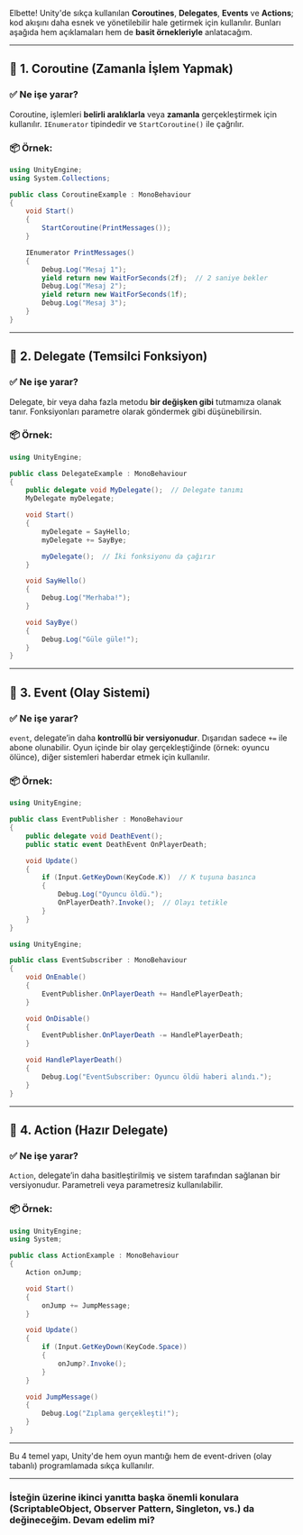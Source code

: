 Elbette! Unity'de sıkça kullanılan **Coroutines**, **Delegates**, **Events** ve **Actions**; kod akışını daha esnek ve yönetilebilir hale getirmek için kullanılır. Bunları aşağıda hem açıklamaları hem de **basit örnekleriyle** anlatacağım.

---

## 🔄 1. Coroutine (Zamanla İşlem Yapmak)

### ✅ Ne işe yarar?

Coroutine, işlemleri **belirli aralıklarla** veya **zamanla** gerçekleştirmek için kullanılır. `IEnumerator` tipindedir ve `StartCoroutine()` ile çağrılır.

### 📦 Örnek:

```csharp
using UnityEngine;
using System.Collections;

public class CoroutineExample : MonoBehaviour
{
    void Start()
    {
        StartCoroutine(PrintMessages());
    }

    IEnumerator PrintMessages()
    {
        Debug.Log("Mesaj 1");
        yield return new WaitForSeconds(2f);  // 2 saniye bekler
        Debug.Log("Mesaj 2");
        yield return new WaitForSeconds(1f);
        Debug.Log("Mesaj 3");
    }
}
```

---

## 🧭 2. Delegate (Temsilci Fonksiyon)

### ✅ Ne işe yarar?

Delegate, bir veya daha fazla metodu **bir değişken gibi** tutmamıza olanak tanır. Fonksiyonları parametre olarak göndermek gibi düşünebilirsin.

### 📦 Örnek:

```csharp
using UnityEngine;

public class DelegateExample : MonoBehaviour
{
    public delegate void MyDelegate();  // Delegate tanımı
    MyDelegate myDelegate;

    void Start()
    {
        myDelegate = SayHello;
        myDelegate += SayBye;

        myDelegate();  // İki fonksiyonu da çağırır
    }

    void SayHello()
    {
        Debug.Log("Merhaba!");
    }

    void SayBye()
    {
        Debug.Log("Güle güle!");
    }
}
```

---

## 📣 3. Event (Olay Sistemi)

### ✅ Ne işe yarar?

`event`, delegate’in daha **kontrollü bir versiyonudur**. Dışarıdan sadece `+=` ile abone olunabilir. Oyun içinde bir olay gerçekleştiğinde (örnek: oyuncu ölünce), diğer sistemleri haberdar etmek için kullanılır.

### 📦 Örnek:

```csharp
using UnityEngine;

public class EventPublisher : MonoBehaviour
{
    public delegate void DeathEvent();
    public static event DeathEvent OnPlayerDeath;

    void Update()
    {
        if (Input.GetKeyDown(KeyCode.K))  // K tuşuna basınca
        {
            Debug.Log("Oyuncu öldü.");
            OnPlayerDeath?.Invoke();  // Olayı tetikle
        }
    }
}
```

```csharp
using UnityEngine;

public class EventSubscriber : MonoBehaviour
{
    void OnEnable()
    {
        EventPublisher.OnPlayerDeath += HandlePlayerDeath;
    }

    void OnDisable()
    {
        EventPublisher.OnPlayerDeath -= HandlePlayerDeath;
    }

    void HandlePlayerDeath()
    {
        Debug.Log("EventSubscriber: Oyuncu öldü haberi alındı.");
    }
}
```

---

## 🎯 4. Action (Hazır Delegate)

### ✅ Ne işe yarar?

`Action`, delegate’in daha basitleştirilmiş ve sistem tarafından sağlanan bir versiyonudur. Parametreli veya parametresiz kullanılabilir.

### 📦 Örnek:

```csharp
using UnityEngine;
using System;

public class ActionExample : MonoBehaviour
{
    Action onJump;

    void Start()
    {
        onJump += JumpMessage;
    }

    void Update()
    {
        if (Input.GetKeyDown(KeyCode.Space))
        {
            onJump?.Invoke();
        }
    }

    void JumpMessage()
    {
        Debug.Log("Zıplama gerçekleşti!");
    }
}
```

---

Bu 4 temel yapı, Unity'de hem oyun mantığı hem de event-driven (olay tabanlı) programlamada sıkça kullanılır.

---

### İsteğin üzerine ikinci yanıtta başka önemli konulara (ScriptableObject, Observer Pattern, Singleton, vs.) da değineceğim. Devam edelim mi?
